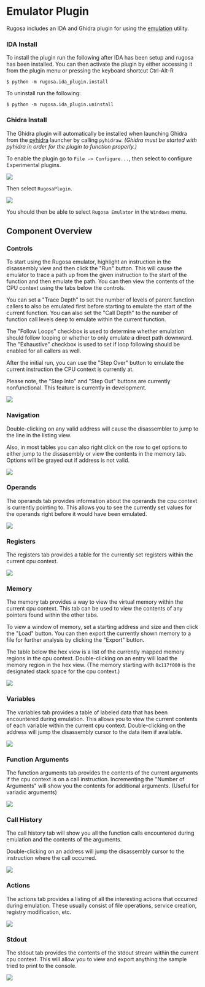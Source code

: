 # Emulator Plugin

Rugosa includes an IDA and Ghidra plugin for using the [emulation](./CPUEmulation.md) utility.

### IDA Install

To install the plugin run the following after IDA has been setup and rugosa has been installed.
You can then activate the plugin by either accessing it from the plugin menu or pressing the keyboard shortcut Ctrl-Alt-R

```console
$ python -m rugosa.ida_plugin.install
```

To uninstall run the following:

```console
$ python -m rugosa.ida_plugin.uninstall
```


### Ghidra Install

The Ghidra plugin will automatically be installed when launching Ghidra from the [pyhidra](https://github.com/dod-cyber-crime-center/pyhidra)
launcher by calling `pyhidraw`. *(Ghidra must be started with pyhidra in order for the plugin to function properly.)*

To enable the plugin go to `File -> Configure...`, then select to configure Experimental plugins.

![](./assets/ghidra_configure_tool.png)

Then select `RugosaPlugin`.

![](./assets/ghidra_plugin_select.png)

You should then be able to select `Rugosa Emulator` in the `Windows` menu.


## Component Overview


### Controls
 
To start using the Rugosa emulator, highlight an instruction in the disassembly view and then click the 
"Run" button. This will cause the emulator to trace a path up from the given instruction to the start 
of the function and then emulate the path. You can then view the contents of the CPU context using the 
tabs below the controls.

You can set a "Trace Depth" to set the number of levels of parent function callers to also be emulated
first before starting to emulate the start of the current function. 
You can also set the "Call Depth" to the number of function call levels deep to emulate within the current function.

The "Follow Loops" checkbox is used to determine whether emulation should follow looping or whether to only
emulate a direct path downward.
The "Exhaustive" checkbox is used to set if loop following should be enabled for all callers as well.

After the initial run, you can use the "Step Over" button to emulate the current instruction the 
CPU context is currently at. 

Please note, the "Step Into" and "Step Out" buttons are currently nonfunctional. This feature is currently in development.

![](assets/controls.png)


### Navigation

Double-clicking on any valid address will cause the disassembler to jump to the line in the listing view.

Also, in most tables you can also right click on the row to get options to either jump to the 
dissasembly or view the contents in the memory tab.
Options will be grayed out if address is not valid.

![](assets/context_menu.png)


### Operands

The operands tab provides information about the operands the cpu context is currently pointing to.
This allows you to see the currently set values for the operands right before it would have been emulated.

![](assets/operands.png)

### Registers

The registers tab provides a table for the currently set registers within the current cpu context.

![](assets/registers.png)

### Memory

The memory tab provides a way to view the virtual memory within the current cpu context. 
This tab can be used to view the contents of any pointers found within the other tabs.

To view a window of memory, set a starting address and size and then click the "Load" button. 
You can then export the currently shown memory to a file for further analysis by clicking the "Export" button.

The table below the hex view is a list of the currently mapped memory regions in the cpu context.
Double-clicking on an entry will load the memory region in the hex view.
(The memory starting with `0x117f000` is the designated stack space for the cpu context.)

![](assets/memory.png)

### Variables

The variables tab provides a table of labeled data that has been encountered during emulation.
This allows you to view the current contents of each variable within the current cpu context.
Double-clicking on the address will jump the disassembly cursor to the data item if available.

![](assets/variables.png)


### Function Arguments

The function arguments tab provides the contents of the current arguments if the cpu context is on
a call instruction. Incrementing the "Number of Arguments" will show you the contents for additional
arguments. (Useful for variadic arguments)

![](assets/function_arguments.png)

### Call History

The call history tab will show you all the function calls encountered during emulation and the contents
of the arguments.

Double-clicking on an address will jump the disassembly cursor to the instruction where the call occurred.

![](assets/call_history.png)

### Actions

The actions tab provides a listing of all the interesting actions that occurred during emulation.
These usually consist of file operations, service creation, registry modification, etc.

![](assets/actions.png)

### Stdout

The stdout tab provides the contents of the stdout stream within the current cpu context.
This will allow you to view and export anything the sample tried to print to the console.

![](assets/stdout.png)
